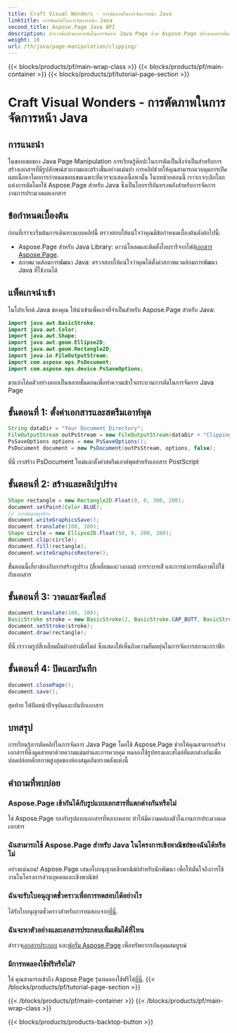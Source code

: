 ```yaml
---
title: Craft Visual Wonders - การตัดภาพในการจัดการหน้า Java
linktitle: การตัดคลิปในการจัดการหน้า Java
second_title: Aspose.Page Java API
description: สำรวจศิลปะของการตัดในการจัดการ Java Page ด้วย Aspose.Page สร้างเอกสารที่แม่นยำระดับปรมาจารย์เพื่อภาพและการควบคุมที่น่าทึ่ง
weight: 10
url: /th/java/page-manipulation/clipping/
---
```


{{< blocks/products/pf/main-wrap-class >}}
{{< blocks/products/pf/main-container >}}
{{< blocks/products/pf/tutorial-page-section >}}

# Craft Visual Wonders - การตัดภาพในการจัดการหน้า Java

## การแนะนำ
ในขอบเขตของ Java Page Manipulation การเรียนรู้ศิลปะในการตัดเป็นสิ่งจำเป็นสำหรับการสร้างเอกสารที่มีรูปลักษณ์สวยงามและสร้างขึ้นอย่างแม่นยำ การคลิปช่วยให้คุณสามารถควบคุมการเปิดเผยเนื้อหาโดยการกำหนดขอบเขตเฉพาะที่ควรจะแสดงเนื้อหานั้น ในบทช่วยสอนนี้ เราจะเจาะลึกโลกแห่งการตัดโดยใช้ Aspose.Page สำหรับ Java ซึ่งเป็นไลบรารีอันทรงพลังสำหรับการจัดการงานการประมวลผลเอกสาร
## ข้อกำหนดเบื้องต้น
ก่อนที่เราจะเริ่มต้นการเดินทางแบบคลิปนี้ ตรวจสอบให้แน่ใจว่าคุณมีข้อกำหนดเบื้องต้นดังต่อไปนี้:
-  Aspose.Page สำหรับ Java Library: ดาวน์โหลดและติดตั้งไลบรารีจากไฟล์[เอกสาร Aspose.Page](https://reference.aspose.com/page/java/).
- สภาพแวดล้อมการพัฒนา Java: ตรวจสอบให้แน่ใจว่าคุณได้ตั้งค่าสภาพแวดล้อมการพัฒนา Java ที่ใช้งานได้
## แพ็คเกจนำเข้า
ในโปรเจ็กต์ Java ของคุณ ให้นำเข้าแพ็คเกจที่จำเป็นสำหรับ Aspose.Page สำหรับ Java:
```java
import java.awt.BasicStroke;
import java.awt.Color;
import java.awt.Shape;
import java.awt.geom.Ellipse2D;
import java.awt.geom.Rectangle2D;
import java.io.FileOutputStream;
import com.aspose.eps.PsDocument;
import com.aspose.eps.device.PsSaveOptions;

```
มาแบ่งโค้ดตัวอย่างออกเป็นหลายขั้นตอนเพื่อทำความเข้าใจกระบวนการตัดในการจัดการ Java Page
## ขั้นตอนที่ 1: ตั้งค่าเอกสารและสตรีมเอาท์พุต
```java
String dataDir = "Your Document Directory";
FileOutputStream outPsStream = new FileOutputStream(dataDir + "Clipping_outPS.ps");
PsSaveOptions options = new PsSaveOptions();
PsDocument document = new PsDocument(outPsStream, options, false);
```
ที่นี่ เราสร้าง PsDocument ใหม่และตั้งค่าสตรีมเอาต์พุตสำหรับเอกสาร PostScript
## ขั้นตอนที่ 2: สร้างและคลิปรูปร่าง
```java
Shape rectangle = new Rectangle2D.Float(0, 0, 300, 200);
document.setPaint(Color.BLUE);
// การตัดตามรูปร่าง
document.writeGraphicsSave();
document.translate(100, 100);
Shape circle = new Ellipse2D.Float(50, 0, 200, 200);
document.clip(circle);
document.fill(rectangle);
document.writeGraphicsRestore();
```
ขั้นตอนนี้เกี่ยวข้องกับการสร้างรูปร่าง (สี่เหลี่ยมและวงกลม) การระบายสี และการนำการตัดภาพไปใช้กับเอกสาร
## ขั้นตอนที่ 3: วาดและจัดสไตล์
```java
document.translate(100, 100);
BasicStroke stroke = new BasicStroke(2, BasicStroke.CAP_BUTT, BasicStroke.JOIN_MITER, 10.0f, new float[]{5.0f}, 0.0f);
document.setStroke(stroke);
document.draw(rectangle);
```
ที่นี่ เราวาดรูปสี่เหลี่ยมผืนผ้าอย่างมีสไตล์ ซึ่งแสดงให้เห็นถึงความยืดหยุ่นในการจัดการสถานะกราฟิก
## ขั้นตอนที่ 4: ปิดและบันทึก
```java
document.closePage();
document.save();
```
สุดท้าย ให้ปิดหน้าปัจจุบันและบันทึกเอกสาร
## บทสรุป
การเรียนรู้การตัดคลิปในการจัดการ Java Page โดยใช้ Aspose.Page ช่วยให้คุณสามารถสร้างเอกสารที่ดึงดูดสายตาด้วยความแม่นยำและการควบคุม ทดลองใช้รูปทรงและสไตล์ที่แตกต่างกันเพื่อปลดปล่อยศักยภาพสูงสุดของห้องสมุดอันทรงพลังแห่งนี้
## คำถามที่พบบ่อย

### Aspose.Page เข้ากันได้กับรูปแบบเอกสารที่แตกต่างกันหรือไม่
ใช่ Aspose.Page รองรับรูปแบบเอกสารที่หลากหลาย ทำให้มีความคล่องตัวในงานการประมวลผลเอกสาร
### ฉันสามารถใช้ Aspose.Page สำหรับ Java ในโครงการเชิงพาณิชย์ของฉันได้หรือไม่
อย่างแน่นอน! Aspose.Page เสนอใบอนุญาตเชิงพาณิชย์สำหรับนักพัฒนา เพื่อให้มั่นใจถึงการใช้งานในโครงการส่วนบุคคลและเชิงพาณิชย์
### ฉันจะรับใบอนุญาตชั่วคราวเพื่อการทดสอบได้อย่างไร
 ได้รับใบอนุญาตชั่วคราวสำหรับการทดสอบจาก[ที่นี่](https://purchase.aspose.com/temporary-license/).
### ฉันจะหาตัวอย่างและเอกสารประกอบเพิ่มเติมได้ที่ไหน
 สำรวจ[เอกสารประกอบ](https://reference.aspose.com/page/java/) และ[ฟอรั่ม Aspose.Page](https://forum.aspose.com/c/page/39) เพื่อทรัพยากรอันอุดมสมบูรณ์
### มีการทดลองใช้ฟรีหรือไม่?
 ใช่ คุณสามารถเข้าถึง Aspose.Page รุ่นทดลองใช้ฟรีได้[ที่นี่](https://releases.aspose.com/).
{{< /blocks/products/pf/tutorial-page-section >}}

{{< /blocks/products/pf/main-container >}}
{{< /blocks/products/pf/main-wrap-class >}}

{{< blocks/products/products-backtop-button >}}
